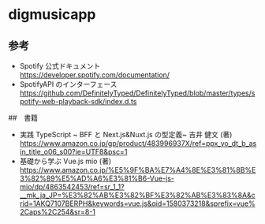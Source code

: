# digmusicapp

## 参考

- Spotify 公式ドキュメント  
  <https://developer.spotify.com/documentation/>
- SpotifyAPI のインターフェース  
  <https://github.com/DefinitelyTyped/DefinitelyTyped/blob/master/types/spotify-web-playback-sdk/index.d.ts>

##　書籍

- 実践 TypeScript ~ BFF と Next.js&Nuxt.js の型定義~ 吉井 健文 (著)  
  <https://www.amazon.co.jp/gp/product/483996937X/ref=ppx_yo_dt_b_asin_title_o06_s00?ie=UTF8&psc=1>
- 基礎から学ぶ Vue.js mio (著)  
  <https://www.amazon.co.jp/%E5%9F%BA%E7%A4%8E%E3%81%8B%E3%82%89%E5%AD%A6%E3%81%B6-Vue-js-mio/dp/4863542453/ref=sr_1_1?__mk_ja_JP=%E3%82%AB%E3%82%BF%E3%82%AB%E3%83%8A&crid=1AKQ7107BERPH&keywords=vue.js&qid=1580373218&sprefix=vue%2Caps%2C254&sr=8-1>
